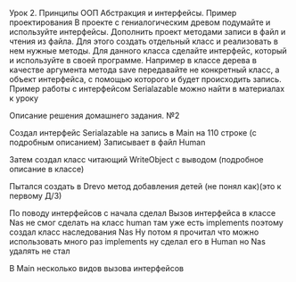 Урок 2. Принципы ООП Абстракция и интерфейсы. Пример проектирования
В проекте с гениалогическим древом подумайте и используйте интерфейсы.
Дополнить проект методами записи в файл и чтения из файла. Для этого создать отдельный класс и реализовать в нем нужные методы. Для данного класса сделайте интерфейс, который и используйте в своей программе. Например в классе дерева в качестве аргумента метода save передавайте не конкретный класс, а объект интерфейса, с помощью которого и
будет происходить запись. Пример работы с интерфейсом Serialazable можно найти в материалах к уроку

Описание решения домашнего задания. №2

Создал интерфейс Serialazable на запись в Main на 110 строке (с подробным описанием) Записывает в файл Human

Затем создал класс читающий WriteObject с выводом (подробное описание в классе)

Пытался создать в Drevo метод добавления детей (не понял как)(это к первому Д/З)

По поводу интерфейсов
с начала сделал Вызов интерфейса в классе Nas не смог сделать на класс human там уже есть implements поэтому создал
класс наследования Nas
Ну потом я прочитал что можно использовать много раз implements ну сделал его в Human но Nas удалять не стал

В Main несколько видов вызова интерфейсов

